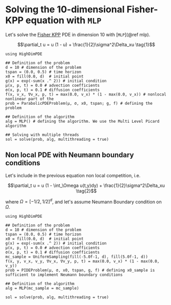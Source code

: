 # Solving the 10-dimensional Fisher-KPP equation with `MLP`

Let's solve the [Fisher KPP](https://en.wikipedia.org/wiki/Fisher%27s_equation) PDE in dimension 10 with [`MLP`](@ref mlp).

```math
\partial_t u = u (1 - u) + \frac{1}{2}\sigma^2\Delta_xu \tag{1}
```

```@example mlp
using HighDimPDE

## Definition of the problem
d = 10 # dimension of the problem
tspan = (0.0, 0.5) # time horizon
x0 = fill(0.0, d)  # initial point
g(x) = exp(-sum(x .^ 2)) # initial condition
μ(x, p, t) = 0.0 # advection coefficients
σ(x, p, t) = 0.1 # diffusion coefficients
f(x, v_x, ∇v_x, p, t) = max(0.0, v_x) * (1 - max(0.0, v_x)) # nonlocal nonlinear part of the
prob = ParabolicPDEProblem(μ, σ, x0, tspan; g, f) # defining the problem

## Definition of the algorithm
alg = MLP() # defining the algorithm. We use the Multi Level Picard algorithm

## Solving with multiple threads 
sol = solve(prob, alg, multithreading = true)
```

## Non local PDE with Neumann boundary conditions

Let's include in the previous equation non local competition, i.e.

```math
\partial_t u = u (1 - \int_\Omega u(t,y)dy) + \frac{1}{2}\sigma^2\Delta_xu \tag{2}
```

where $\Omega = [-1/2, 1/2]^d$, and let's assume Neumann Boundary condition on $\Omega$.

```@example mlp2
using HighDimPDE

## Definition of the problem
d = 10 # dimension of the problem
tspan = (0.0, 0.5) # time horizon
x0 = fill(0.0, d)  # initial point
g(x) = exp(-sum(x .^ 2)) # initial condition
μ(x, p, t) = 0.0 # advection coefficients
σ(x, p, t) = 0.1 # diffusion coefficients
mc_sample = UniformSampling(fill(-5.0f-1, d), fill(5.0f-1, d))
f(x, y, v_x, v_y, ∇v_x, ∇v_y, p, t) = max(0.0, v_x) * (1 - max(0.0, v_y))
prob = PIDEProblem(μ, σ, x0, tspan, g, f) # defining x0_sample is sufficient to implement Neumann boundary conditions

## Definition of the algorithm
alg = MLP(mc_sample = mc_sample)

sol = solve(prob, alg, multithreading = true)
```
